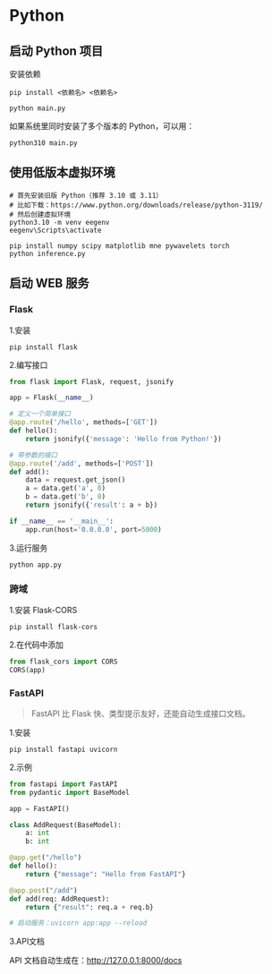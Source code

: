# Python

## 启动 Python 项目

安装依赖

```
pip install <依赖名> <依赖名>
```

```
python main.py
```

如果系统里同时安装了多个版本的 Python，可以用：

```
python310 main.py
```

## 使用低版本虚拟环境

```
# 首先安装旧版 Python（推荐 3.10 或 3.11）
# 比如下载：https://www.python.org/downloads/release/python-3119/
# 然后创建虚拟环境
python3.10 -m venv eegenv
eegenv\Scripts\activate

pip install numpy scipy matplotlib mne pywavelets torch
python inference.py
```

## 启动 WEB 服务

### Flask

1.安装

```
pip install flask
```

2.编写接口

```py
from flask import Flask, request, jsonify

app = Flask(__name__)

# 定义一个简单接口
@app.route('/hello', methods=['GET'])
def hello():
    return jsonify({'message': 'Hello from Python!'})

# 带参数的接口
@app.route('/add', methods=['POST'])
def add():
    data = request.get_json()
    a = data.get('a', 0)
    b = data.get('b', 0)
    return jsonify({'result': a + b})

if __name__ == '__main__':
    app.run(host='0.0.0.0', port=5000)
```

3.运行服务

```
python app.py
```

### 跨域

1.安装 Flask-CORS

```
pip install flask-cors
```

2.在代码中添加

```py
from flask_cors import CORS
CORS(app)
```

### FastAPI

> FastAPI 比 Flask 快、类型提示友好，还能自动生成接口文档。

1.安装

```
pip install fastapi uvicorn
```

2.示例

```py
from fastapi import FastAPI
from pydantic import BaseModel

app = FastAPI()

class AddRequest(BaseModel):
    a: int
    b: int

@app.get("/hello")
def hello():
    return {"message": "Hello from FastAPI"}

@app.post("/add")
def add(req: AddRequest):
    return {"result": req.a + req.b}

# 启动服务：uvicorn app:app --reload
```

3.API文档

API 文档自动生成在：http://127.0.0.1:8000/docs
